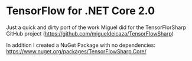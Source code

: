 # TensorFlow for .NET Core 2.0

Just a quick and dirty port of the work Miguel did for the TensorFlorSharp GitHub project (https://github.com/migueldeicaza/TensorFlowSharp)

In addition I created a NuGet Package with no dependencies:
https://www.nuget.org/packages/TensorFlowSharp.Core/
